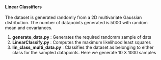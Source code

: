 #### Linear Classifiers

The dataset is generated randomly from a 2D multivariate Gaussian distribution. The number of datapoints generated is 5000 with random mean and covariances.

1. **generate_data.py** : Generates the required randomm sample of data
2. **LinearClassify.py** : Computes the maximum likelihood least squares
3. **lin_class_multi_data.py** : Classifies the dataset as belonging to either class for the sampled datapoints. Here we generate 10 X 1000     samples
